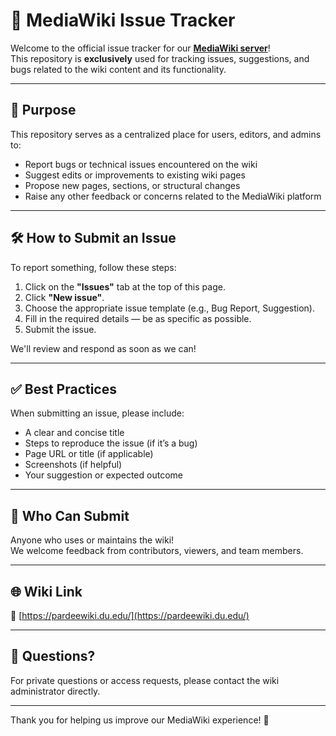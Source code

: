 # 📘 MediaWiki Issue Tracker

Welcome to the official issue tracker for our **[MediaWiki server](https://pardeewiki.du.edu/)**!  
This repository is **exclusively** used for tracking issues, suggestions, and bugs related to the wiki content and its functionality.

---

## 🚀 Purpose

This repository serves as a centralized place for users, editors, and admins to:

- Report bugs or technical issues encountered on the wiki
- Suggest edits or improvements to existing wiki pages
- Propose new pages, sections, or structural changes
- Raise any other feedback or concerns related to the MediaWiki platform

---

## 🛠️ How to Submit an Issue

To report something, follow these steps:

1. Click on the **"Issues"** tab at the top of this page.
2. Click **"New issue"**.
3. Choose the appropriate issue template (e.g., Bug Report, Suggestion).
4. Fill in the required details — be as specific as possible.
5. Submit the issue.

We'll review and respond as soon as we can!

---

## ✅ Best Practices

When submitting an issue, please include:

- A clear and concise title
- Steps to reproduce the issue (if it’s a bug)
- Page URL or title (if applicable)
- Screenshots (if helpful)
- Your suggestion or expected outcome

---

## 🙋 Who Can Submit

Anyone who uses or maintains the wiki!  
We welcome feedback from contributors, viewers, and team members.

---

## 🌐 Wiki Link

🔗 [https://pardeewiki.du.edu/](https://pardeewiki.du.edu/)

---

## 📩 Questions?

For private questions or access requests, please contact the wiki administrator directly.

---

Thank you for helping us improve our MediaWiki experience! 🎉
